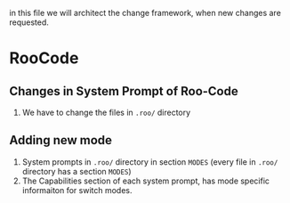 in this file we will architect the change framework, when new changes are requested.

# RooCode
## Changes in System Prompt of Roo-Code
1. We have to change the files in `.roo/` directory

## Adding new mode
1. System prompts in `.roo/` directory in section `MODES` (every file in `.roo/` directory has a section `MODES`)
2. The Capabilities section of each system prompt, has mode specific informaiton for switch modes.
